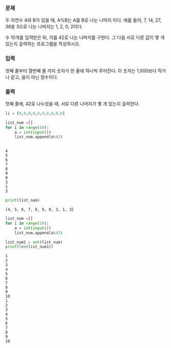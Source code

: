 ### 문제
두 자연수 A와 B가 있을 때, A%B는 A를 B로 나눈 나머지 이다. 예를 들어, 7, 14, 27, 38을 3으로 나눈 나머지는 1, 2, 0, 2이다. 

수 10개를 입력받은 뒤, 이를 42로 나눈 나머지를 구한다. 그 다음 서로 다른 값이 몇 개 있는지 출력하는 프로그램을 작성하시오.

### 입력
첫째 줄부터 열번째 줄 까지 숫자가 한 줄에 하나씩 주어진다. 이 숫자는 1,000보다 작거나 같고, 음이 아닌 정수이다.

### 출력
첫째 줄에, 42로 나누었을 때, 서로 다른 나머지가 몇 개 있는지 출력한다.


```python
li = [0,0,0,0,0,0,0,0,0,0]

```


```python
list_num =[]
for i in range(10):
    a = int(input())
    list_num.append(a%42)
    
```

    4
    5
    6
    7
    8
    9
    0
    3
    1
    3
    


```python
print(list_num)
```

    [4, 5, 6, 7, 8, 9, 0, 3, 1, 3]
    


```python
list_num =[]
for i in range(10):
    a = int(input())
    list_num.append(a%42)

list_num1 = set(list_num)
print(len(list_num1))

```

    1
    2
    3
    4
    5
    6
    7
    8
    9
    10
    1
    2
    3
    4
    5
    6
    7
    8
    9
    10
    


```python

```
